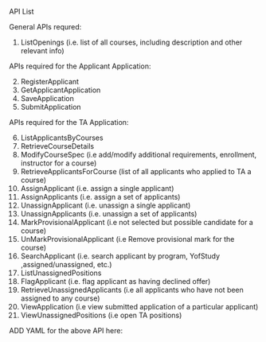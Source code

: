 API List

General APIs requred:

1. ListOpenings (i.e. list of all courses, including description and other relevant info)


APIs required for the Applicant Application:

2. RegisterApplicant
3. GetApplicantApplication
4. SaveApplication
5. SubmitApplication

APIs required for the TA Application:

6. ListApplicantsByCourses
7. RetrieveCourseDetails 
8. ModifyCourseSpec (i.e add/modify additional requirements, enrollment, instructor for a course)
9. RetrieveApplicantsForCourse (list of all applicants who applied to TA a course)
10. AssignApplicant   (i.e. assign a single applicant)
11. AssignApplicants   (i.e. assign a set of applicants)
12. UnassignApplicant   (i.e. unassign a single applicant)
13. UnassignApplicants   (i.e. unassign a set of applicants)
14. MarkProvisionalApplicant (i.e not selected but possible candidate for a course)
15. UnMarkProvisionalApplicant (i.e Remove provisional mark for the course)
16. SearchApplicant   (i.e. search applicant by program, YofStudy ,assigned/unassigned, etc.)
17. ListUnassignedPositions
18. FlagApplicant       (i.e. flag applicant as having declined offer)
19. RetrieveUnassignedApplicants  (i.e all applicants who have not been assigned to any course)
20. ViewApplication (i.e view submitted application of a particular applicant)
21. ViewUnassignedPositions (i.e open TA positions)


ADD YAML for the above API here:








